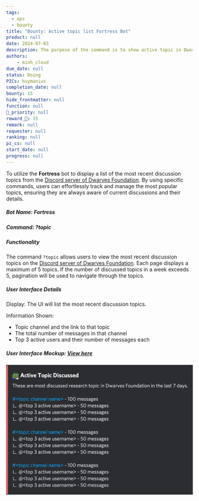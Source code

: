 ```yaml
---
tags: 
  - ops
  - bounty
title: "Bounty: Active topic list Fortress Bot"
product: null
date: 2024-07-03
description: The purpose of the command is to show active topic in Dwarves community. 
authors: 
    - minh_cloud
due_date: null
status: Doing
PICs: huymanius
completion_date: null
bounty: 15
hide_frontmatter: null
function: null
🔺_priority: null
reward_🧊: 15
remark: null
requester: null
ranking: null
pi_cs: null
start_date: null
progress: null
---
```

To utilize the **Fortress** bot to display a list of the most recent discussion topics from the [Discord server of Dwarves Foundation](https://discord.gg/aze7Adce). By using specific commands, users can effortlessly track and manage the most popular topics, ensuring they are always aware of current discussions and their details.

##### Bot Name: Fortress

##### Command: ?topic

##### Functionality

The command `?topic` allows users to view the most recent discussion topics on the [Discord server of Dwarves Foundation](https://discord.gg/aze7Adce). Each page displays a maximum of 5 topics. If the number of discussed topics in a week exceeds 5, pagination will be used to navigate through the topics.

##### User Interface Details
Display: The UI will list the most recent discussion topics.

Information Shown:
- Topic channel and the link to that topic
- The total number of messages in that channel
- Top 3 active users and their number of messages each


##### User Interface Mockup: [View here](https://share.discohook.app/go/h78hfx6q)
![](assets/topic_list.png)
